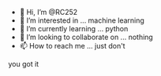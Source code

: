- 👋 Hi, I’m @RC252
- 👀 I’m interested in ... machine learning
- 🌱 I’m currently learning ... python
- 💞️ I’m looking to collaborate on ... nothing
- 📫 How to reach me ... just don't

<!---
RC252/RC252 is a ✨ special ✨ repository because its `README.md` (this file) appears on your GitHub profile.
You can click the Preview link to take a look at your changes.
--->
you got it
